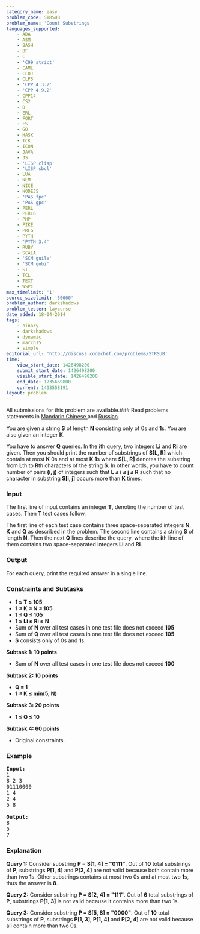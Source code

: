 ```yaml
---
category_name: easy
problem_code: STRSUB
problem_name: 'Count Substrings'
languages_supported:
    - ADA
    - ASM
    - BASH
    - BF
    - C
    - 'C99 strict'
    - CAML
    - CLOJ
    - CLPS
    - 'CPP 4.3.2'
    - 'CPP 4.9.2'
    - CPP14
    - CS2
    - D
    - ERL
    - FORT
    - FS
    - GO
    - HASK
    - ICK
    - ICON
    - JAVA
    - JS
    - 'LISP clisp'
    - 'LISP sbcl'
    - LUA
    - NEM
    - NICE
    - NODEJS
    - 'PAS fpc'
    - 'PAS gpc'
    - PERL
    - PERL6
    - PHP
    - PIKE
    - PRLG
    - PYTH
    - 'PYTH 3.4'
    - RUBY
    - SCALA
    - 'SCM guile'
    - 'SCM qobi'
    - ST
    - TCL
    - TEXT
    - WSPC
max_timelimit: '1'
source_sizelimit: '50000'
problem_author: darkshadows
problem_tester: laycurse
date_added: 18-04-2014
tags:
    - binary
    - darkshadows
    - dynamic
    - march15
    - simple
editorial_url: 'http://discuss.codechef.com/problems/STRSUB'
time:
    view_start_date: 1426498200
    submit_start_date: 1426498200
    visible_start_date: 1426498200
    end_date: 1735669800
    current: 1493558191
layout: problem
---
```

All submissions for this problem are available.###  Read problems statements in [Mandarin Chinese ](http://www.codechef.com/download/translated/MARCH15/mandarin/STRSUB.pdf) and [Russian](http://www.codechef.com/download/translated/MARCH15/russian/STRSUB.pdf).

You are given a string **S** of length **N** consisting only of 0s and **1**s. You are also given an integer **K**.

You have to answer **Q** queries. In the **i**th query, two integers **Li** and **Ri** are given. Then you should print the number of substrings of **S\[L, R\]** which contain at most **K** 0s and at most **K** **1**s where **S\[L, R\]** denotes the substring from **L**th to **R**th characters of the string **S**. 
In other words, you have to count number of pairs **(i, j)** of integers such that **L ≤ i ≤ j ≤ R** such that no character in substring **S\[i, j\]** occurs more than **K** times.

### Input

The first line of input contains an integer **T**, denoting the number of test cases. Then **T** test cases follow.

The first line of each test case contains three space-separated integers **N**, **K** and **Q** as described in the problem. The second line contains a string **S** of length **N**. Then the next **Q** lines describe the query, where the **i**th line of them contains two space-separated integers **Li** and **Ri**.

### Output

For each query, print the required answer in a single line.

### Constraints and Subtasks

- **1 ≤ T ≤ 105**
- **1 ≤ K ≤ N ≤ 105**
- **1 ≤ Q ≤ 105**
- **1 ≤ Li ≤ Ri ≤ N**
- Sum of **N** over all test cases in one test file does not exceed **105**
- Sum of **Q** over all test cases in one test file does not exceed **105**
- **S** consists only of 0s and **1**s.

**Subtask 1: 10 points**

- Sum of **N** over all test cases in one test file does not exceed **100**

**Subtask 2: 10 points**

- **Q = 1**
- **1 ≤ K ≤ min(5, N)**

**Subtask 3: 20 points**

- **1 ≤ Q ≤ 10**

**Subtask 4: 60 points**

- Original constraints.

### Example

<pre><b>Input:</b>
1
8 2 3
01110000
1 4
2 4
5 8

<b>Output:</b>
8
5
7
</pre>
### Explanation

**Query 1:** Consider substring **P = S\[1, 4\] = "0111"**.
Out of **10** total substrings of **P**, substrings **P\[1, 4\]** and **P\[2, 4\]** are not valid because both contain more than two **1**s.
 Other substrings contains at most two 0s and at most two **1**s, thus the answer is **8**.

**Query 2:** Consider substring **P = S\[2, 4\] = "111"**.
Out of **6** total substrings of **P**, substrings **P\[1, 3\]** is not valid because it contains more than two 1s.

**Query 3:** Consider substring **P = S\[5, 8\] = "0000"**.
Out of **10** total substrings of **P**, substrings **P\[1, 3\]**, **P\[1, 4\]** and **P\[2, 4\]** are not valid because all contain more than two 0s.
